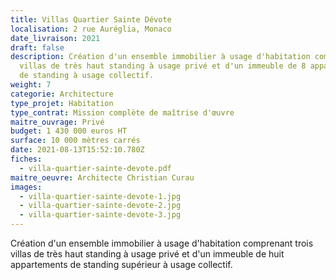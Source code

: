 ```yaml
---
title: Villas Quartier Sainte Dévote
localisation: 2 rue Auréglia, Monaco
date_livraison: 2021
draft: false
description: Création d'un ensemble immobilier à usage d'habitation comprenant 3
  villas de très haut standing à usage privé et d'un immeuble de 8 appartements
  de standing à usage collectif.
weight: 7
categorie: Architecture
type_projet: Habitation
type_contrat: Mission complète de maîtrise d'œuvre
maitre_ouvrage: Privé
budget: 1 430 000 euros HT
surface: 10 000 mètres carrés
date: 2021-08-13T15:52:10.780Z
fiches:
  - villa-quartier-sainte-devote.pdf
maitre_oeuvre: Architecte Christian Curau
images:
  - villa-quartier-sainte-devote-1.jpg
  - villa-quartier-sainte-devote-2.jpg
  - villa-quartier-sainte-devote-3.jpg
---
```

Création d'un ensemble immobilier à usage d'habitation comprenant trois villas de très haut standing à usage privé et d'un immeuble de huit appartements de standing supérieur à usage collectif.